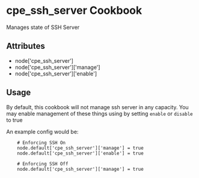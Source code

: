 cpe_ssh_server Cookbook
========================
Manages state of SSH Server


Attributes
----------
* node['cpe_ssh_server']
* node['cpe_ssh_server']['manage']
* node['cpe_ssh_server']['enable']

Usage
-----
By default, this cookbook will not manage ssh server in any capacity. You may enable management of these things using by setting `enable` or `disable` to true


An example config would be:
```
    # Enforcing SSH On
    node.default['cpe_ssh_server']['manage'] = true
    node.default['cpe_ssh_server']['enable'] = true

    # Enforcing SSH Off
    node.default['cpe_ssh_server']['manage'] = true
```
